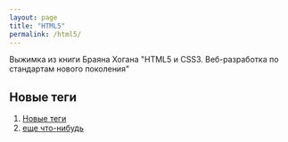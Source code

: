 ```yaml
---
layout: page
title: "HTML5"
permalink: /html5/
---
```


Выжимка из книги Браяна Хогана "HTML5 и CSS3. Веб-разработка по стандартам нового поколения"

##  Новые теги

 1. [Новые теги](/html5/index.html)
 2. [еще что-нибудь](/html5/form.html)
 
